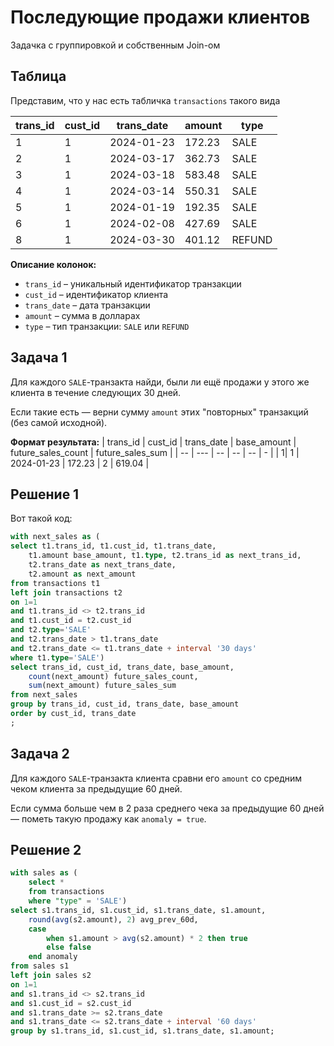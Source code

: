 # Последующие продажи клиентов

Задачка с группировкой и собственным Join-ом

## Таблица

Представим, что у нас есть табличка `transactions` такого вида

| trans_id | cust_id | trans_date | amount  | type   |
|----------|---------|------------|---------|--------|
| 1        | 1       | 2024-01-23 | 172.23  | SALE   |
| 2        | 1       | 2024-03-17 | 362.73  | SALE   |
| 3        | 1       | 2024-03-18 | 583.48  | SALE   |
| 4        | 1       | 2024-03-14 | 550.31  | SALE   |
| 5        | 1       | 2024-01-19 | 192.35  | SALE   |
| 6        | 1       | 2024-02-08 | 427.69  | SALE   |
| 8        | 1       | 2024-03-30 | 401.12  | REFUND |

**Описание колонок:**

- `trans_id` – уникальный идентификатор транзакции  
- `cust_id` – идентификатор клиента  
- `trans_date` – дата транзакции  
- `amount` – сумма в долларах  
- `type` – тип транзакции: `SALE` или `REFUND`

## Задача 1

Для каждого `SALE`-транзакта найди, были ли ещё продажи у этого же клиента в течение следующих 30 дней.

Если такие есть — верни сумму `amount` этих "повторных" транзакций (без самой исходной).

**Формат результата:**
| trans_id |	cust_id	| trans_date	| base_amount	| future_sales_count	| future_sales_sum |
| -- | --- | --         |   --          | -- |      - | 
| 1|	1	| 2024-01-23	| 172.23	| 2 |	619.04 |

## Решение 1

Вот такой код:

```sql
with next_sales as (
select t1.trans_id, t1.cust_id, t1.trans_date,
	t1.amount base_amount, t1.type, t2.trans_id as next_trans_id,
	t2.trans_date as next_trans_date,
	t2.amount as next_amount
from transactions t1
left join transactions t2
on 1=1
and t1.trans_id <> t2.trans_id
and t1.cust_id = t2.cust_id
and t2.type='SALE'
and t2.trans_date > t1.trans_date
and t2.trans_date <= t1.trans_date + interval '30 days'
where t1.type='SALE')
select trans_id, cust_id, trans_date, base_amount,
	count(next_amount) future_sales_count,
	sum(next_amount) future_sales_sum
from next_sales
group by trans_id, cust_id, trans_date, base_amount
order by cust_id, trans_date
;
```

## Задача 2

Для каждого `SALE`-транзакта клиента сравни его `amount`
со средним чеком клиента за предыдущие 60 дней.

Если сумма больше чем в 2 раза среднего чека за предыдущие 60 дней —
пометь такую продажу как `anomaly = true`.

## Решение 2

```sql
with sales as (
	select *
	from transactions
	where "type" = 'SALE')
select s1.trans_id, s1.cust_id, s1.trans_date, s1.amount,
	round(avg(s2.amount), 2) avg_prev_60d,
	case
		when s1.amount > avg(s2.amount) * 2 then true 
		else false
	end anomaly
from sales s1
left join sales s2
on 1=1
and s1.trans_id <> s2.trans_id
and s1.cust_id = s2.cust_id
and s1.trans_date >= s2.trans_date
and s1.trans_date <= s2.trans_date + interval '60 days'
group by s1.trans_id, s1.cust_id, s1.trans_date, s1.amount;
```

